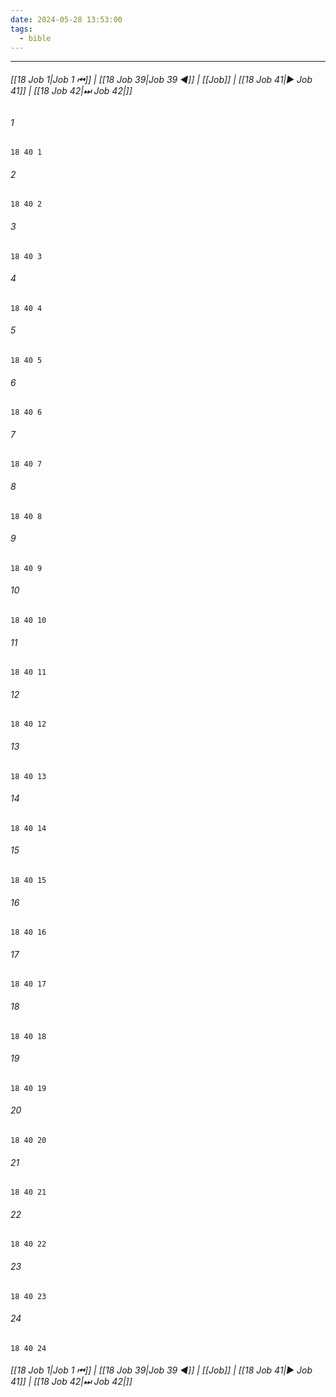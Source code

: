 ```yaml
---
date: 2024-05-28 13:53:00
tags:
  - bible
---
```

___

###### [[18 Job 1|Job 1 ⏮]] | [[18 Job 39|Job 39 ◀]] | [[Job]] | [[18 Job 41|▶ Job 41]] | [[18 Job 42|⏭ Job 42|]]

###### 1
``` verse
18 40 1 
```
###### 2
``` verse
18 40 2 
```
###### 3
``` verse
18 40 3 
```
###### 4
``` verse
18 40 4 
```
###### 5
``` verse
18 40 5 
```
###### 6
``` verse
18 40 6 
```
###### 7
``` verse
18 40 7 
```
###### 8
``` verse
18 40 8 
```
###### 9
``` verse
18 40 9 
```
###### 10
``` verse
18 40 10 
```
###### 11
``` verse
18 40 11 
```
###### 12
``` verse
18 40 12 
```
###### 13
``` verse
18 40 13 
```
###### 14
``` verse
18 40 14 
```
###### 15
``` verse
18 40 15 
```
###### 16
``` verse
18 40 16 
```
###### 17
``` verse
18 40 17 
```
###### 18
``` verse
18 40 18 
```
###### 19
``` verse
18 40 19 
```
###### 20
``` verse
18 40 20 
```
###### 21
``` verse
18 40 21 
```
###### 22
``` verse
18 40 22 
```
###### 23
``` verse
18 40 23 
```
###### 24
``` verse
18 40 24 
```

###### [[18 Job 1|Job 1 ⏮]] | [[18 Job 39|Job 39 ◀]] | [[Job]] | [[18 Job 41|▶ Job 41]] | [[18 Job 42|⏭ Job 42|]]

